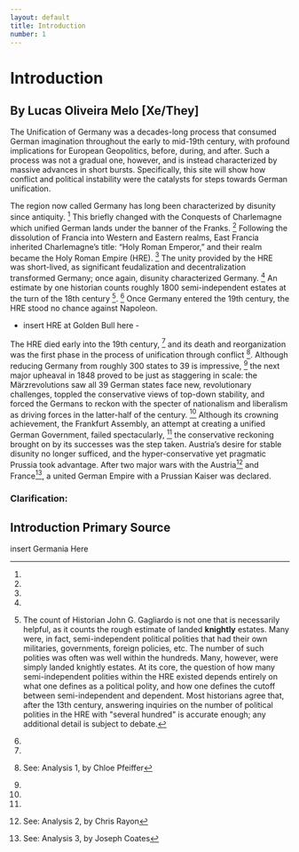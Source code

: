 ```yaml
---
layout: default
title: Introduction
number: 1
---
```

# Introduction

## By Lucas Oliveira Melo [Xe/They]

The Unification of Germany was a decades-long process that consumed German imagination throughout the early to mid-19th century, with profound implications for European Geopolitics, before, during, and after. 
Such a process was not a gradual one, however, and is instead characterized by massive advances in short bursts. 
Specifically, this site will show how conflict and political instability were the catalysts for steps towards German unification.

The region now called Germany has long been characterized by disunity since antiquity. [^1]
This briefly changed with the Conquests of Charlemagne which unified German lands under the banner of the Franks. [^2]
Following the dissolution of Francia into Western and Eastern realms, East Francia inherited Charlemagne’s title: “Holy Roman Emperor,” and their realm became the Holy Roman Empire (HRE). [^3]
The unity provided by the HRE was short-lived, as significant feudalization and decentralization transformed Germany; 
once again, disunity characterized Germany. [^4]
An estimate by one historian counts roughly 1800 semi-independent estates at the turn of the 18th century [^I]. [^5]
Once Germany entered the 19th century, the HRE stood no chance against Napoleon.

- insert HRE at Golden Bull here - 

The HRE died early into the 19th century, [^6] and its death and reorganization was the first phase in the process of unification through conflict [^II].
Although reducing Germany from roughly 300 states to 39 is impressive, [^7] the next major upheaval in 1848 proved to be just as staggering in scale: the Märzrevolutions saw all 39 German states face new, revolutionary challenges, toppled the conservative views of top-down stability, and forced the Germans to reckon with the specter of nationalism and liberalism as driving forces in the latter-half of the century. [^8]
Although its crowning achievement, the Frankfurt Assembly, an attempt at creating a unified German Government, failed spectacularly, [^9] the conservative reckoning brought on by its successes was the step taken. 
Austria’s desire for stable disunity no longer sufficed, and the hyper-conservative yet pragmatic Prussia took advantage.
After two major wars with the Austria[^III] and France[^IV], a united German Empire with a Prussian Kaiser was declared.

### Clarification:

[^I]: The count of Historian John G. Gagliardo is not one that is necessarily helpful, as it counts the rough estimate of landed **knightly** estates. 
Many were, in fact, semi-independent political polities that had their own militaries, governments, foreign policies, etc. 
The number of such polities was often was well within the hundreds. 
Many, however, were simply landed knightly estates. 
At its core, the question of how many semi-independent polities within the HRE existed depends entirely on what one defines as a political polity, and how one defines the cutoff between semi-independent and dependent.
Most historians agree that, after the 13th century, answering inquiries on the number of political polities in the HRE with "several hundred" is accurate enough; any additional detail is subject to debate. 
[^II]: See: Analysis 1, by Chloe Pfeiffer
[^III]: See: Analysis 2, by Chris Rayon
[^IV]: See: Analysis 3, by Joseph Coates

## Introduction Primary Source

insert Germania Here

[^1]: 
[^2]: 
[^3]: 
[^4]: 
[^5]: 
[^6]: 
[^7]: 
[^8]: 
[^9]: 
